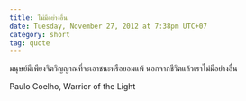 ```yaml
---
title: ไม่มีอย่างอื่น
date: Tuesday, November 27, 2012 at 7:38pm UTC+07
category: short
tag: quote
---
```


มนุษย์มีเพียงจิตวิญญาณที่จะเอาชนะหรือยอมแพ้ นอกจากชีวิตแล้วเราไม่มีอย่างอื่น 

Paulo Coelho, Warrior of the Light
